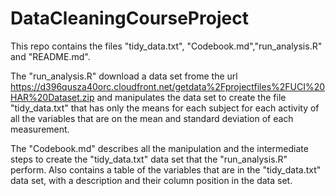 DataCleaningCourseProject
=========================
This repo contains the files "tidy_data.txt", "Codebook.md","run_analysis.R" and "README.md".

The "run_analysis.R" download a data set frome the url https://d396qusza40orc.cloudfront.net/getdata%2Fprojectfiles%2FUCI%20HAR%20Dataset.zip and manipulates the data set to create the file "tidy_data.txt" that has only the means for each subject for each activity of all the variables that are on the mean and standard deviation of each measurement.

The "Codebook.md" describes all the manipulation and the intermediate steps to create the "tidy_data.txt" data set that the "run_analysis.R" perform. Also contains a table of the variables that are in the "tidy_data.txt" data set, with a description and their column position in the data set. 



